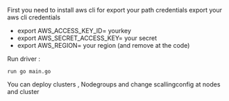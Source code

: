 First you need to install aws cli for export your path credentials
export your aws cli credentials 
- export AWS_ACCESS_KEY_ID= yourkey
- export AWS_SECRET_ACCESS_KEY= your secret
- export AWS_REGION= your region   (and remove at the code) 

Run driver :
```
run go main.go
```

You can deploy clusters ,  Nodegroups and change scallingconfig at nodes and cluster



